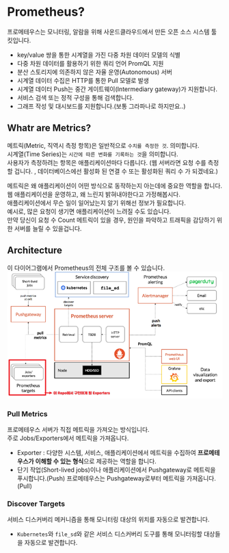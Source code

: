 # Prometheus? 
프로메테우스는 모니터링, 알람을 위해 사운드클라우드에서 만든 오픈 소스 시스템 툴 킷입니다.<br>
- key/value 쌍을 통한 시계열을 가진 다중 차원 데이터 모델의 식별
- 다중 차원 데이터를 활용하기 위한 쿼리 언어 PromQL 지원
- 분산 스토리지에 의존하지 않은 자율 운영(Autonomous) 서버
- 시계열 데이터 수집은 HTTP를 통한 Pull 모델로 발생
- 시계열 데이터 Push는 중간 게이트웨이(Intermediary gateway)가 지원합니다.
- 서비스 검색 또는 정적 구성을 통해 검색합니다.
- 그래프 작성 및 대시보드를 지원합니다.(보통 그라파나로 하지만요..)

## Whatr are Metrics?
메트릭(Metric, 직역시 측정 항목)은 일반적으로 `수치를 측정한 것`. 의미합니다.<br>
시계열(Time Series)는 `시간에 따른 변화를 기록하는 것`을 의미합니다.<br>
사용자가 측정하려는 항목은 애플리케이션마다 다릅니다. (웹 서버라면 요청 수를 측정할 겁니다. , 데이터베이스에선 활성화 된 연결 수 또는 활성화된 쿼리 수 가 되겠네요.)<br>


메트릭은 왜 애플리케이션이 어떤 방식으로 동작하는지 아는데에 중요한 역할을 합니다.<br>
웹 애플리케이션을 운영하고, 왜 느린지 밝혀내야한다고 가정해봅시다.<br>
애플리케이션에서 무슨 일이 일어났는지 알기 위해선 정보가 필요합니다.<br>
예시로, 많은 요청이 생기면 애플리케이션이 느려질 수도 있습니다.<br>
만약 당신이 요청 수 Count 메트릭이 있을 경우, 원인을 파악하고 트래픽을 감당하기 위한 서버를 늘릴 수 있을겁니다.<br>

## Architecture
이 다이어그램에서 Prometheus의 전체 구조를 볼 수 있습니다.
<img src="./img/Prometheus Architecture.png">

### Pull Metrics
프로메테우스 서버가 직접 메트릭을 가져오는 방식입니다. <br>
주로 Jobs/Exporters에서 메트릭을 가져옵니다.
- Exporter : 다양한 시스템, 서비스, 애플리케이션에서 메트릭을 수집하여 **프로메테우스가 이해할 수 있는 형식**으로 제공하는 역할을 합니다.
- 단기 작업(Short-lived jobs)이나 애플리케이션에서 Pushgateway로 메트릭을 푸시합니다.(Push) 프로메테우스는 Pushgateway로부터 메트릭을 가져옵니다.(Pull)

### Discover Targets
서비스 디스커버리 메커니즘을 통해 모니터링 대상의 위치를 자동으로 발견합니다.<br>
- `Kubernetes`와 `file_sd`와 같은 서비스 디스커버리 도구를 통해 모니터링할 대상들을 자동으로 발견합니다.